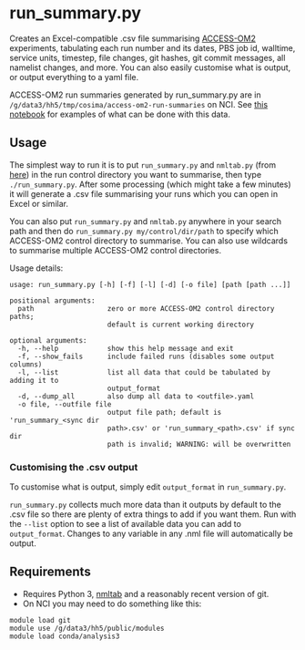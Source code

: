 # run_summary.py

Creates an Excel-compatible .csv file summarising [ACCESS-OM2](https://github.com/OceansAus/access-om2) experiments, tabulating each run number and its dates, PBS job id, walltime, service units, timestep, file changes, git hashes, git commit messages, all namelist changes, and more. You can also easily customise what is output, or output everything to a yaml file. 

ACCESS-OM2 run summaries generated by run_summary.py are in  `/g/data3/hh5/tmp/cosima/access-om2-run-summaries` on NCI. See [this notebook](https://github.com/aekiss/notebooks/blob/master/run_summary.ipynb) for examples of what can be done with this data.

## Usage

The simplest way to run it is to put `run_summary.py` and `nmltab.py` (from [here](https://github.com/aekiss/nmltab)) in the run control directory you want to summarise, then type `./run_summary.py`. After some processing (which might take a few minutes) it will generate a .csv file summarising your runs which you can open in Excel or similar.

You can also put `run_summary.py` and `nmltab.py` anywhere in your search path and then do `run_summary.py my/control/dir/path` to specify which ACCESS-OM2 control directory to summarise. You can also use wildcards to summarise multiple ACCESS-OM2 control directories.

Usage details:
```
usage: run_summary.py [-h] [-f] [-l] [-d] [-o file] [path [path ...]]

positional arguments:
  path                  zero or more ACCESS-OM2 control directory paths;
                        default is current working directory

optional arguments:
  -h, --help            show this help message and exit
  -f, --show_fails      include failed runs (disables some output columns)
  -l, --list            list all data that could be tabulated by adding it to
                        output_format
  -d, --dump_all        also dump all data to <outfile>.yaml
  -o file, --outfile file
                        output file path; default is 'run_summary_<sync dir
                        path>.csv' or 'run_summary_<path>.csv' if sync dir
                        path is invalid; WARNING: will be overwritten
```

### Customising the .csv output
To customise what is output, simply edit `output_format` in `run_summary.py`.

`run_summary.py` collects much more data than it outputs by default to the .csv file so there are plenty of extra things to add if you want them. Run with the `--list` option to see a list of available data you can add to `output_format`. Changes to any variable in any .nml file will automatically be output.
  
## Requirements
- Requires Python 3, [nmltab](https://github.com/aekiss/nmltab) and a reasonably recent version of git.
- On NCI you may need to do something like this:
```
module load git
module use /g/data3/hh5/public/modules
module load conda/analysis3
```

